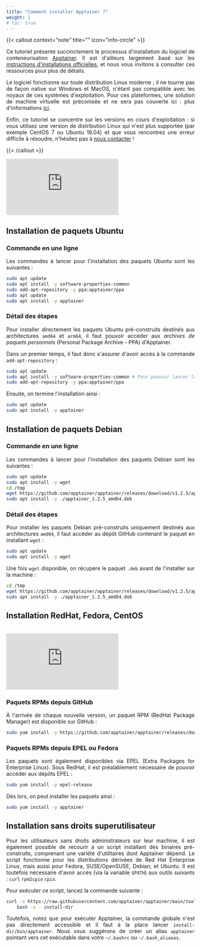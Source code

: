 ```yaml
---
title: "Comment installer Apptainer ?"
weight: 1
# toc: true
---
```


<div align="justify">

{{< callout context="note" title="" icon="info-circle" >}}

Ce tutoriel présente succinctement le processus d'installation du logiciel de conteneurisation [Apptainer](https://apptainer.org/). Il est d'ailleurs largement basé sur les [instructions d'installations officielles](https://apptainer.org/docs/admin/1.2/installation.html#install-from-pre-built-packages), et nous vous invitons à consulter ces ressources pour plus de détails.

Le logiciel fonctionne sur toute distribution Linux moderne ; il ne tourne pas de façon native sur Windows et MacOS, n'étant pas compatible avec les noyaux de ces systèmes d'exploitation. Pour ces plateformes, une solution de machine virtuelle est préconisée et ne sera pas couverte ici : plus d'informations [ici](https://apptainer.org/docs/admin/1.2/installation.html#installation-on-windows-or-mac).

Enfin, ce tutoriel se concentre sur les versions en cours d'exploitation : si vous utilisez une version de distribution Linux qui n'est plus supportée (par exemple CentOS 7 ou Ubuntu 18.04) et que vous rencontrez une erreur difficile à résoudre, n'hésitez pas à [nous contacter](/contact) !

{{< /callout >}}

<iframe class="tuto-video" src="https://www.youtube.com/embed/YDOH-mapNgo?si=A3SE_pXO4ty2aaL-" title="YouTube video player" frameborder="0" allow="accelerometer; autoplay; clipboard-write; encrypted-media; gyroscope; picture-in-picture; web-share" allowfullscreen></iframe>

## Installation de paquets Ubuntu

### Commande en une ligne
Les commandes à lancer pour l'installation des paquets Ubuntu sont les suivantes :

```bash
sudo apt update
sudo apt install -y software-properties-common
sudo add-apt-repository -y ppa:apptainer/ppa
sudo apt update
sudo apt install -y apptainer
```

### Détail des étapes
Pour installer directement les paquets Ubuntu pré-construits destinés aux architectures `amd64` et `arm64`, il faut pouvoir accéder aux *archives de paquets personnels* (Personal Package Archive - PPA) d'Apptainer.

Dans un premier temps, il faut donc s'assurer d'avoir accès à la commande `add-apt-repository` :

```bash
sudo apt update 
sudo apt install -y software-properties-common # Pour pouvoir lancer la commande de la ligne suivante
sudo add-apt-repository -y ppa:apptainer/ppa
```

Ensuite, on termine l'installation ainsi :

```bash
sudo apt update
sudo apt install -y apptainer
```

## Installation de paquets Debian

### Commande en une ligne
Les commandes à lancer pour l'installation des paquets Debian sont les suivantes :

```bash
sudo apt update
sudo apt install -y wget
cd /tmp
wget https://github.com/apptainer/apptainer/releases/download/v1.2.5/apptainer_1.2.5_amd64.deb
sudo apt install -y ./apptainer_1.2.5_amd64.deb
```

### Détail des étapes
Pour installer les paquets Debian pré-construits uniquement destinés aux architectures `amd64`, il faut accéder au dépôt GitHub contenant le paquet en installant `wget` :

```bash
sudo apt update
sudo apt install -y wget
```

Une fois `wget` disponible, on récupère le paquet `.deb` avant de l'installer sur la machine :

```bash
cd /tmp
wget https://github.com/apptainer/apptainer/releases/download/v1.2.5/apptainer_1.2.5_amd64.deb
sudo apt install -y ./apptainer_1.2.5_amd64.deb
```

## Installation RedHat, Fedora, CentOS

<br>

<iframe class="tuto-video" src="https://www.youtube.com/embed/O969cm56-Ng?si=D54tNBfirRIlhq-A" title="YouTube video player" frameborder="0" allow="accelerometer; autoplay; clipboard-write; encrypted-media; gyroscope; picture-in-picture; web-share" allowfullscreen></iframe>

<!-- <video controls width="50%">
  <source src="/videos/fr/install-centOS/installer-apptainer-centos-final-stfr.mp4" type="video/mp4" autoplay="false"/>
</video>  -->

### Paquets RPMs depuis GitHub
À l'arrivée de chaque nouvelle version, un paquet RPM (RedHat Package Manager) est disponible sur GitHub :

```bash
sudo yum install -y https://github.com/apptainer/apptainer/releases/download/v1.2.5/apptainer-1.2.5-1.x86_64.rpm
```

### Paquets RPMs depuis EPEL ou Fedora
Les paquets sont également disponibles via EPEL (Extra Packages for Enterprise Linux).
Sous RedHat, il est préalablement nécessaire de pouvoir accéder aux dépôts EPEL :

```bash
sudo yum install -y epel-release
```

Dès lors, on peut installer les paquets ainsi :

```bash
sudo yum install -y apptainer
```

## Installation sans droits superutilisateur
Pour les utilisateurs sans droits administrateurs sur leur machine, il est également possible de recourir à un script installant des binaires pré-construits, comprenant une variété d'utilitaires dont Apptainer dépend. Le script fonctionne pour les distributions dérivées de Red Hat Enterprise Linux, mais aussi pour Fedora, SUSE/OpenSUSE, Debian, et Ubuntu. Il est toutefois nécessaire d'avoir accès (via la variable `$PATH`) aux outils suivants : `curl` `rpm2cpio` `cpio`.

Pour exécuter ce script, lancez la commande suivante :

```bash
curl -s https://raw.githubusercontent.com/apptainer/apptainer/main/tools/install-unprivileged.sh | \
    bash -s - install-dir
```

Toutefois, notez que pour exécuter Apptainer, la commande globale n'est pas directement accessible et il faut à la place lancer `install-dir/bin/apptainer`. Nous vous suggérons de créer un alias `apptainer` pointant vers cet exécutable dans votre `~/.bashrc` ou `~/.bash_aliases`.

</div>

